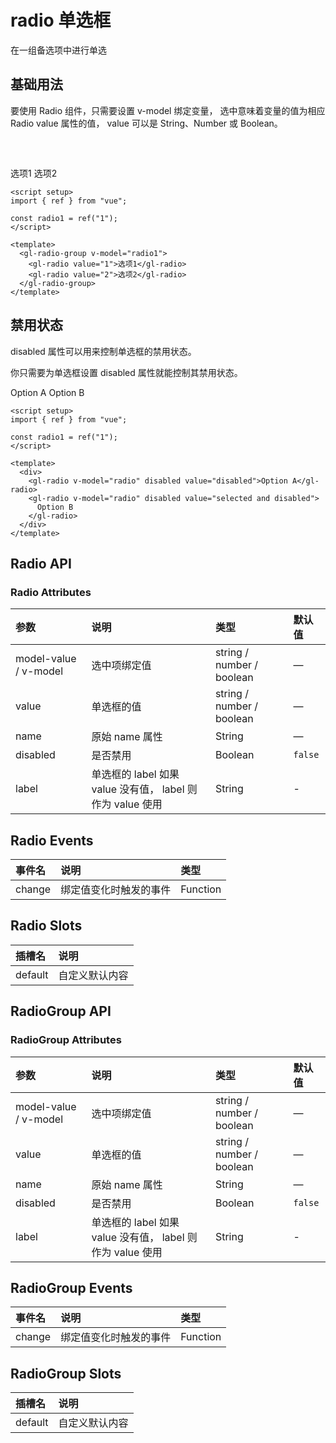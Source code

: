 # radio 单选框

在一组备选项中进行单选

## 基础用法

要使用 Radio 组件，只需要设置 v-model 绑定变量， 选中意味着变量的值为相应 Radio value 属性的值， value 可以是 String、Number 或 Boolean。

<script setup>
import { ref } from 'vue'

const radio1 = ref('1')
const radio = ref('disabled')
const radio3 = ref('1')
</script>

<div style="margin-top:60px">
 <gl-radio-group v-model="radio1">
      <gl-radio value="1" >选项1</gl-radio>
      <gl-radio value="2" >选项2</gl-radio>
    </gl-radio-group>
</div>

```vue
<script setup>
import { ref } from "vue";

const radio1 = ref("1");
</script>

<template>
  <gl-radio-group v-model="radio1">
    <gl-radio value="1">选项1</gl-radio>
    <gl-radio value="2">选项2</gl-radio>
  </gl-radio-group>
</template>
```

## 禁用状态

disabled 属性可以用来控制单选框的禁用状态。

你只需要为单选框设置 disabled 属性就能控制其禁用状态。

<gl-radio v-model="radio" disabled value="disabled">Option A</gl-radio>
<gl-radio v-model="radio" disabled value="selected and disabled"> Option B</gl-radio>

```vue
<script setup>
import { ref } from "vue";

const radio1 = ref("1");
</script>

<template>
  <div>
    <gl-radio v-model="radio" disabled value="disabled">Option A</gl-radio>
    <gl-radio v-model="radio" disabled value="selected and disabled">
      Option B
    </gl-radio>
  </div>
</template>
```

## Radio API

### Radio Attributes

| 参数                  | 说明                                                       | 类型                      | 默认值  |
| :-------------------- | :--------------------------------------------------------- | :------------------------ | :------ |
| model-value / v-model | 选中项绑定值                                               | string / number / boolean | —       |
| value                 | 单选框的值                                                 | string / number / boolean | —       |
| name                  | 原始 name 属性                                             | String                    | —       |
| disabled              | 是否禁用                                                   | Boolean                   | `false` |
| label                 | 单选框的 label 如果 value 没有值， label 则作为 value 使用 | String                    | -       |

## Radio Events

| 事件名 | 说明                   | 类型     |
| :----- | :--------------------- | :------- |
| change | 绑定值变化时触发的事件 | Function |

## Radio Slots

| 插槽名  | 说明           |
| :------ | :------------- |
| default | 自定义默认内容 |

## RadioGroup API

### RadioGroup Attributes

| 参数                  | 说明                                                       | 类型                      | 默认值  |
| :-------------------- | :--------------------------------------------------------- | :------------------------ | :------ |
| model-value / v-model | 选中项绑定值                                               | string / number / boolean | —       |
| value                 | 单选框的值                                                 | string / number / boolean | —       |
| name                  | 原始 name 属性                                             | String                    | —       |
| disabled              | 是否禁用                                                   | Boolean                   | `false` |
| label                 | 单选框的 label 如果 value 没有值， label 则作为 value 使用 | String                    | -       |

## RadioGroup Events

| 事件名 | 说明                   | 类型     |
| :----- | :--------------------- | :------- |
| change | 绑定值变化时触发的事件 | Function |

## RadioGroup Slots

| 插槽名  | 说明           |
| :------ | :------------- |
| default | 自定义默认内容 |
